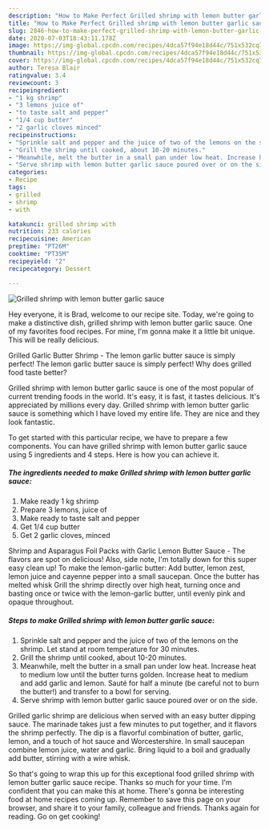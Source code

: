 ```yaml
---
description: "How to Make Perfect Grilled shrimp with lemon butter garlic sauce"
title: "How to Make Perfect Grilled shrimp with lemon butter garlic sauce"
slug: 2846-how-to-make-perfect-grilled-shrimp-with-lemon-butter-garlic-sauce
date: 2020-07-03T18:43:11.178Z
image: https://img-global.cpcdn.com/recipes/4dca57f94e18d44c/751x532cq70/grilled-shrimp-with-lemon-butter-garlic-sauce-recipe-main-photo.jpg
thumbnail: https://img-global.cpcdn.com/recipes/4dca57f94e18d44c/751x532cq70/grilled-shrimp-with-lemon-butter-garlic-sauce-recipe-main-photo.jpg
cover: https://img-global.cpcdn.com/recipes/4dca57f94e18d44c/751x532cq70/grilled-shrimp-with-lemon-butter-garlic-sauce-recipe-main-photo.jpg
author: Teresa Blair
ratingvalue: 3.4
reviewcount: 3
recipeingredient:
- "1 kg shrimp"
- "3 lemons juice of"
- "to taste salt and pepper"
- "1/4 cup butter"
- "2 garlic cloves minced"
recipeinstructions:
- "Sprinkle salt and pepper and the juice of two of the lemons on the shrimp. Let stand at room temperature for 30 minutes."
- "Grill the shrimp until cooked, about 10-20 minutes."
- "Meanwhile, melt the butter in a small pan under low heat. Increase heat to medium low until the butter turns golden. Increase heat to medium and add garlic and lemon. Sauté for half a minute (be careful not to burn the butter!) and transfer to a bowl for serving."
- "Serve shrimp with lemon butter garlic sauce poured over or on the side."
categories:
- Recipe
tags:
- grilled
- shrimp
- with

katakunci: grilled shrimp with 
nutrition: 233 calories
recipecuisine: American
preptime: "PT26M"
cooktime: "PT35M"
recipeyield: "2"
recipecategory: Dessert

---
```



![Grilled shrimp with lemon butter garlic sauce](https://img-global.cpcdn.com/recipes/4dca57f94e18d44c/751x532cq70/grilled-shrimp-with-lemon-butter-garlic-sauce-recipe-main-photo.jpg)

Hey everyone, it is Brad, welcome to our recipe site. Today, we're going to make a distinctive dish, grilled shrimp with lemon butter garlic sauce. One of my favorites food recipes. For mine, I'm gonna make it a little bit unique. This will be really delicious.

Grilled Garlic Butter Shrimp - The lemon garlic butter sauce is simply perfect! The lemon garlic butter sauce is simply perfect! Why does grilled food taste better?

Grilled shrimp with lemon butter garlic sauce is one of the most popular of current trending foods in the world. It's easy, it is fast, it tastes delicious. It's appreciated by millions every day. Grilled shrimp with lemon butter garlic sauce is something which I have loved my entire life. They are nice and they look fantastic.


To get started with this particular recipe, we have to prepare a few components. You can have grilled shrimp with lemon butter garlic sauce using 5 ingredients and 4 steps. Here is how you can achieve it.

<!--inarticleads1-->

##### The ingredients needed to make Grilled shrimp with lemon butter garlic sauce:

1. Make ready 1 kg shrimp
1. Prepare 3 lemons, juice of
1. Make ready to taste salt and pepper
1. Get 1/4 cup butter
1. Get 2 garlic cloves, minced


Shrimp and Asparagus Foil Packs with Garlic Lemon Butter Sauce - The flavors are spot on delicious! Also, side note, I&#39;m totally down for this super easy clean up! To make the lemon-garlic butter: Add butter, lemon zest, lemon juice and cayenne pepper into a small saucepan. Once the butter has melted whisk Grill the shrimp directly over high heat, turning once and basting once or twice with the lemon-garlic butter, until evenly pink and opaque throughout. 

<!--inarticleads2-->

##### Steps to make Grilled shrimp with lemon butter garlic sauce:

1. Sprinkle salt and pepper and the juice of two of the lemons on the shrimp. Let stand at room temperature for 30 minutes.
1. Grill the shrimp until cooked, about 10-20 minutes.
1. Meanwhile, melt the butter in a small pan under low heat. Increase heat to medium low until the butter turns golden. Increase heat to medium and add garlic and lemon. Sauté for half a minute (be careful not to burn the butter!) and transfer to a bowl for serving.
1. Serve shrimp with lemon butter garlic sauce poured over or on the side.


Grilled garlic shrimp are delicious when served with an easy butter dipping sauce. The marinade takes just a few minutes to put together, and it flavors the shrimp perfectly. The dip is a flavorful combination of butter, garlic, lemon, and a touch of hot sauce and Worcestershire. In small saucepan combine lemon juice, water and garlic. Bring liquid to a boil and gradually add butter, stirring with a wire whisk. 

So that's going to wrap this up for this exceptional food grilled shrimp with lemon butter garlic sauce recipe. Thanks so much for your time. I'm confident that you can make this at home. There's gonna be interesting food at home recipes coming up. Remember to save this page on your browser, and share it to your family, colleague and friends. Thanks again for reading. Go on get cooking!
